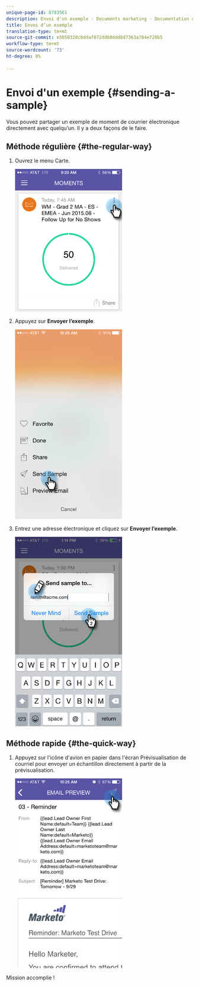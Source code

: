 ```yaml
---
unique-page-id: 8783561
description: Envoi d'un exemple - Documents marketing - Documentation du produit
title: Envoi d’un exemple
translation-type: tm+mt
source-git-commit: e5050328cbddaf072dd60ddd8d7363a704e720b5
workflow-type: tm+mt
source-wordcount: '73'
ht-degree: 0%

---
```



# Envoi d&#39;un exemple {#sending-a-sample}

Vous pouvez partager un exemple de moment de courrier électronique directement avec quelqu’un. Il y a deux façons de le faire.

## Méthode régulière {#the-regular-way}

1. Ouvrez le menu Carte.

   ![](assets/image2015-7-14-16-3a44-3a7.png)

1. Appuyez sur **Envoyer l’exemple**.

   ![](assets/image2015-7-14-16-3a40-3a54.png)

1. Entrez une adresse électronique et cliquez sur **Envoyer l’exemple**.

   ![](assets/image2015-7-14-17-3a2-3a32.png)

## Méthode rapide {#the-quick-way}

1. Appuyez sur l&#39;icône d&#39;avion en papier dans l&#39;écran Prévisualisation de courriel pour envoyer un échantillon directement à partir de la prévisualisation.

   ![](assets/image2015-9-25-10-3a28-3a47.png)

Mission accomplie !
